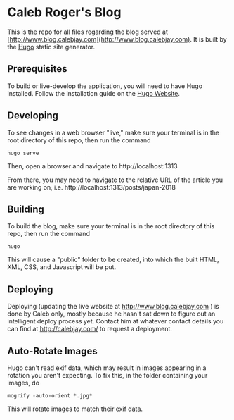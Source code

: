 # Caleb Roger's Blog

This is the repo for all files regarding the blog served at
[http://www.blog.calebjay.com](http://www.blog.calebjay.com). It is built by
the [Hugo](https://gohugo.io/) static site generator.

## Prerequisites

To build or live-develop the application, you will need to have Hugo installed.
Follow the installation guide on the
[Hugo Website](https://gohugo.io/getting-started/installing/).

## Developing

To see changes in a web browser "live," make sure your terminal
is in the root directory of this repo, then run the command

`hugo serve`

Then, open a browser and navigate to http://localhost:1313

From there, you may need to navigate to the relative URL of the article
you are working on, i.e. http://localhost:1313/posts/japan-2018

## Building

To build the blog, make sure your terminal is in the root directory of
this repo, then run the command

`hugo`

This will cause a "public" folder to be created, into which the built
HTML, XML, CSS, and Javascript will be put.

## Deploying

Deploying (updating the live website at http://www.blog.calebjay.com ) is
done by Caleb only, mostly because he hasn't sat down to figure out
an intelligent deploy process yet. Contact him at whatever contact
details you can find at http://calebjay.com/ to request a deployment.

## Auto-Rotate Images

Hugo can't read exif data, which may result in images appearing in a rotation you
aren't expecting. To fix this, in the folder containing your images, do

```
mogrify -auto-orient *.jpg*
```

This will rotate images to match their exif data.
